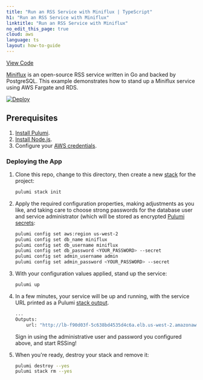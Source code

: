 ```yaml
---
title: "Run an RSS Service with Miniflux | TypeScript"
h1: "Run an RSS Service with Miniflux"
linktitle: "Run an RSS Service with Miniflux"
no_edit_this_page: true
cloud: aws
language: ts
layout: how-to-guide
---
```


<!-- WARNING: this page was generated by a tool. Do not edit it by hand. -->
<!-- To change it, please see https://github.com/pulumi/docs/tree/master/tools/mktutorial. -->

<p class="mb-4 flex">
    <a class="flex flex-wrap items-center rounded text-xs text-white bg-blue-600 border-2 border-blue-600 px-2 mr-2 whitespace-no-wrap hover:text-white" style="height: 32px" href="https://github.com/pulumi/examples/tree/master/aws-ts-pulumi-miniflux" target="_blank">
        <span><i class="fab fa-github pr-2"></i> View Code</span>
    </a>
</p>


[Miniflux](https://miniflux.app/) is an open-source RSS service written in Go and backed by PostgreSQL. This example demonstrates how to stand up a Miniflux service using AWS Fargate and RDS.

[![Deploy](https://get.pulumi.com/new/button.svg)](https://app.pulumi.com/new)

## Prerequisites

1. [Install Pulumi](https://www.pulumi.com/docs/get-started/install/).
1. [Install Node.js](https://www.pulumi.com/docs/intro/languages/javascript/).
1. Configure your [AWS credentials](https://www.pulumi.com/docs/intro/cloud-providers/aws/setup/).

### Deploying the App

1. Clone this repo, change to this directory, then create a new [stack](https://www.pulumi.com/docs/intro/concepts/stack/) for the project:

    ```bash
    pulumi stack init
    ```

1. Apply the required configuration properties, making adjustments as you like, and taking care to choose strong passwords for the database user and service administrator (which will be stored as encrypted [Pulumi secrets](https://www.pulumi.com/docs/intro/concepts/config/):

    ```bash
    pulumi config set aws:region us-west-2
    pulumi config set db_name miniflux
    pulumi config set db_username miniflux
    pulumi config set db_password <YOUR_PASSWORD> --secret
    pulumi config set admin_username admin
    pulumi config set admin_password <YOUR_PASSWORD> --secret
    ```

1. With your configuration values applied, stand up the service:

    ```bash
    pulumi up
    ```

1. In a few minutes, your service will be up and running, with the service URL printed as a Pulumi [stack output](https://www.pulumi.com/docs/intro/concepts/stack/#outputs).

    ```bash
    ...
    Outputs:
        url: "http://lb-f90d03f-5c638bd4535d4c6a.elb.us-west-2.amazonaws.com:8080"
    ```

    Sign in using the administrative user and password you configured above, and start RSSing!

1. When you're ready, destroy your stack and remove it:

    ```bash
    pulumi destroy --yes
    pulumi stack rm --yes
    ```


